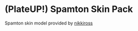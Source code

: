# (PlateUP!) Spamton Skin Pack 

Spamton skin model provided by <a href=https://sketchfab.com/nikkiross>nikkiross</href>